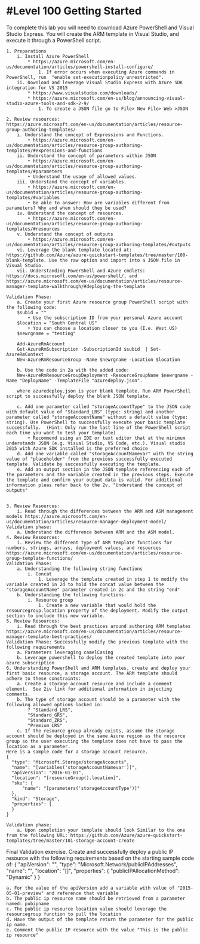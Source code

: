 #Level 100
Getting Started
===============
To complete this lab you will need to download Azure PowerShell and Visual Studio Express. You will create the ARM template in Visual Studio, and execute it through a PowerShell script.

	1. Preparations
		i. Install Azure PowerShell
			* https://azure.microsoft.com/en-us/documentation/articles/powershell-install-configure/
				1. If error occurs when executing Azure commands in PowerShell, run  "enable set-executionpolicy unrestricted". 
		ii. Download and leverage Visual Studio Express with Azure SDK integration for VS 2015
			* https://www.visualstudio.com/downloads/
			* https://azure.microsoft.com/en-us/blog/announcing-visual-studio-azure-tools-and-sdk-2-9/
				1. To create a JSON file go to File> New File> Web >JSON

	2. Review resources:
	https://azure.microsoft.com/en-us/documentation/articles/resource-group-authoring-templates/
		i. Understand the concept of Expressions and Functions. 
			• https://azure.microsoft.com/en-us/documentation/articles/resource-group-authoring-templates/#expressions-and-functions
		ii. Understand the concept of parameters within JSON
			• https://azure.microsoft.com/en-us/documentation/articles/resource-group-authoring-templates/#parameters
			• Understand the usage of allowed values. 
		iii. Understand the concept of variables. 
			• https://azure.microsoft.com/en-us/documentation/articles/resource-group-authoring-templates/#variables
			• Be able to answer: How are variables different from parameters? Why and when should they be used?
		iv. Understand the concept of resources. 
			• https://azure.microsoft.com/en-us/documentation/articles/resource-group-authoring-templates/#resources
		v. Understand the concept of outputs
			• https://azure.microsoft.com/en-us/documentation/articles/resource-group-authoring-templates/#outputs
		vi. Leverage the blank template located at: https://github.com/Azure/azure-quickstart-templates/tree/master/100-blank-template. Use the raw option and import into a JSON file in Visual Studio.
		vii. Understanding PowerShell and Azure cmdlets: https://docs.microsoft.com/en-us/powershell/, and https://azure.microsoft.com/en-us/documentation/articles/resource-manager-template-walkthrough/#deploying-the-template
			
	Validation Phase:
		a. Create your first Azure resource group PowerShell script with the following code:
		$subid = ""
			• Use the subscription ID from your personal Azure account
		$location = "South Central US"
			• You can choose a location closer to you (I.e. West US)
		$newrgname = "testing"
		
		Add-AzureRmAccount
		Get-AzureRmSubscription -SubscriptionId $subid  | Set-AzureRmContext
		New-AzureRmResourceGroup -Name $newrgname -Location $location
		
		b. Use the code in 2a with the added code:
		New-AzureRmResourceGroupDeployment -ResourceGroupName $newrgname -Name "DeployName" -TemplateFile "azuredeploy.json".

		where azuredeploy.json is your blank template. Run ARM PowerShell script to successfully deploy the blank JSON template.
		
		c. Add one parameter called "storageAccountType" to the JSON code with default value of "Standard_LRS" (type: string) and another parameter called "storageAccountName" without a default value (type: string). Use PowerShell to successfully execute your basic template successfully.  (Hint: Only run the last line of the PowerShell script each time you want to test your template)
			• Recommend using an IDE or text editor that at the minimum understands JSON (e.g. Visual Studio, VS Code, etc.). Visual studio 2015 with Azure SDK installed is the preferred choice 
		d. Add one variable called "storageAccountNamevar" with the string value of "placeholder" from the previous successfully executed template. Validate by successfully executing the template. 
		e. Add an output section in the JSON template referencing each of the parameters and the variable created in the previous steps. Execute the template and confirm your output data is valid. For additional information pleas refer back to the 2v, "Understand the concept of outputs"
		
		
	3. Review Resources:
		i. Read through the differences between the ARM and ASM management models https://azure.microsoft.com/en-us/documentation/articles/resource-manager-deployment-model/
	Validation phase: 
		a. Understand the difference between ARM and the ASM model. 
	4. Review Resources:
		i. Review the different type of ARM template functions for numbers, strings, arrays, deployment values, and resources https://azure.microsoft.com/en-us/documentation/articles/resource-group-template-functions/
	Validation Phase: 
		a. Understanding the following string functions
			i. Concat
				1. Leverage the template created in step 1 to modify the variable created in 2d to hold the concat value between the "storageAccountName" parameter created in 2c and the string "end"
		b. Understanding the following functions:
			i. Resource group
				1. Create a new variable that would hold the resourcegroup.location property of the deployment. Modify the output section to include this new variable. 
	5. Review Resources:
		i. Read through the best practices around authoring ARM templates https://azure.microsoft.com/en-us/documentation/articles/resource-manager-template-best-practices/
	Validation Phase: Successfully modify the previous template with the following requirements
		a. Parameters leveraging camelCasing
		b. Leverage powershell to deploy the created template into your azure subscription
	6. Understanding PowerShell and ARM templates, create and deploy your first basic resource, a storage account. The ARM template should adhere to these constraints:
		a. Create a storage account resource and include a comment element.  See 2iv link for additional information in injecting comments.
		b. The type of storage account should be a parameter with the following allowed options locked in:
			? "Standard_LRS",
			"Standard_GRS",
			"Standard_ZRS",
			"Premium_LRS"
		c. If the resource group already exists, assume the storage account should be deployed in the same Azure region as the resource group so the user executing the template does not have to pass the location as a parameter.
	Here is a sample code for a storage account resource.
	{
	  "type": "Microsoft.Storage/storageAccounts",
	  "name": "[variables('storageAccountNamevar')]",
	  "apiVersion": "2016-01-01",
	  "location": "[resourceGroup().location]",
	  "sku": {
		  "name": "[parameters('storageAccountType')]"
	  },
	  "kind": "Storage", 
	  "properties": {
	  }
	}
	
	Validation phase:
		a. Upon completion your template should look Similar to the one from the following URL: https://github.com/Azure/azure-quickstart-templates/tree/master/101-storage-account-create
	
	
Final Validation exercise. 
Create and successfully deploy a public IP resource with the following requirements based on the starting sample code of:
{
      "apiVersion": "",
      "type": "Microsoft.Network/publicIPAddresses",
      "name": "",
      "location": "[]",
      "properties": {
        "publicIPAllocationMethod": "Dynamic"
      }
    }

	a. For the value of the apiVersion add a variable with value of "2015-05-01-preview" and reference that variable 
	b. The public ip resource name should be retrieved from a parameter named: pubipname
	c. The public ip resource location value should leverage the resourcegroup function to pull the location
	d. Have the output of the template return the parameter for the public ip name. 
	e. Comment the public IP resource with the value "This is the public ip resource" 

